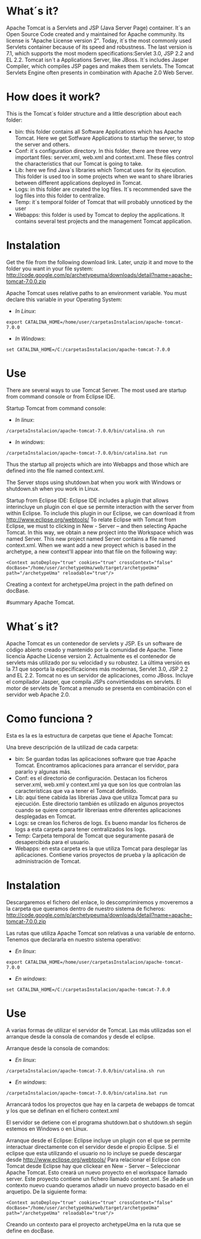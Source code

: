 # What´s it? #

Apache Tomcat is a Servlets and JSP (Java Server Page) container. It´s an Open Source Code created and y maintained for Apache community. Its license is "Apache License version 2".
Today, it´s the most commonly used Servlets container because of its speed and robustness.
The last version is 7.1, which supports the most modern specifications:Servlet 3.0, JSP 2.2 and EL 2.2.
Tomcat isn´t a Applications Server, like JBoss. It´s includes Jasper Compiler, which compiles JSP pages and makes them servlets. The Tomcat Servlets Engine often presents in combination with Apache 2.0 Web Server.


# How does it work? #

This is the Tomcat´s folder structure and a little description about each folder:

  * bin: this folder contains all Software Applications which has Apache Tomcat. Here we get Sotfware Applications to startup the server, to stop the server and others.
  * Conf: it´s configuration directory. In this folder, there are three very important files: server.xml, web.xml and context.xml. These files control the characteristics that our Tomcat is going to take.
  * Lib: here we find Java´s libraries which Tomcat uses for its ejecution. This folder is used too in some projects when we want to share libraries between different applications deployed in Tomcat.
  * Logs: in this folder are created the log files. It´s recommended save the log files into this folder to centralize.
  * Temp: it´s temporal folder of Tomcat that will probably unnoticed by the user
  * Webapps: this folder is used by Tomcat to deploy the applications. It contains several test projects and the management Tomcat application.

# Instalation #

Get the file from the following download link. Later, unzip it and move to the folder you want in your file system:
http://code.google.com/p/archetypeuma/downloads/detail?name=apache-tomcat-7.0.0.zip

Apache Tomcat uses relative paths to an environment variable. You must declare this variable in your Operating System:

  * _In Linux_:
```
export CATALINA_HOME=/home/user/carpetasInstalacion/apache-tomcat-7.0.0
```

  * _In Windows_:
```
set CATALINA_HOME=/C:/carpetasInstalacion/apache-tomcat-7.0.0
```

# Use #

There are several ways to use Tomcat Server. The most used are startup from command console or from Eclipse IDE.

Startup Tomcat from command console:
  * _In linux_:
```
/carpetaInstalacion/apache-tomcat-7.0.0/bin/catalina.sh run
```

  * _In windows_:
```
/carpetaInstalacion/apache-tomcat-7.0.0/bin/catalina.bat run
```

Thus  the startup all projects which are into Webapps and those which are defined into the file named context.xml.

The Server stops using shutdown.bat when you work with Windows or shutdown.sh when you work in Linux.

Startup from Eclipse IDE:
Eclipse IDE includes a plugin that allows interincluye un plugin con el que se permite interaction with the server from within Eclipse.
To include this plugin in our Eclipse, we can download it from http://www.eclipse.org/webtools/
To relate Eclipse with Tomcat from Eclipse, we must to clicking in New - Server – and then selecting Apache Tomcat. In this way, we obtain a new project into the Workspace which was named Server.
This new project named Server contains a file named context.xml. When we want add a new proyect which is based in the archetype, a new context'll appear into that file on the following way:

```
<Context autoDeploy="true" cookies="true" crossContext="false" docBase="/home/user/archetypeUma/web/target/archetypeUma" path="/archetypeUma" reloadable="true"/>
```


Creating a context for archetypeUma project in the path defined on docBase.




#summary Apache Tomcat.

# What´s it? #

Apache Tomcat es un contenedor de servlets y JSP. Es un software de código abierto creado y mantenido por la comunidad de Apache. Tiene licencia Apache License version 2.
Actualmente es el contenedor de servlets más utilizado por su velocidad y su robustez.
La última versión es la 7.1 que soporta la especificaciones más modernas, Servlet 3.0, JSP 2.2 and EL 2.2.
Tomcat no es un servidor de aplicaciones, como JBoss. Incluye el compilador Jasper, que compila JSPs convirtiendolas en servlets. El motor de servlets de Tomcat a menudo se presenta en combinación con el servidor web Apache 2.0.


# Como funciona ? #

Esta es la es la estructura de carpetas que tiene el Apache Tomcat:

Una breve descripción de la utilizad de cada carpeta:

  * bin: Se guardan todas las aplicaciones software que trae Apache Tomcat. Encontramos aplicaciones para arrancar el servidor, para pararlo y algunas más.
  * Conf: es el directorio de configuración. Destacan los ficheros server.xml, web.xml y context.xml ya que son los que controlan las características que va a tener el Tomcat definido.
  * Lib: aquí tiene cabida las librerías Java que utiliza Tomcat para su ejecución. Este directorio también es utilizado en algunos proyectos cuando se quiere compartir libreríaas entre diferentes aplicaciones desplegadas en Tomcat.
  * Logs: se crean los ficheros de logs. Es bueno mandar los ficheros de logs a esta carpeta para tener centralizados los logs.
  * Temp: Carpeta temporal de Tomcat que seguramente pasará de desapercibida para el usuario.
  * Webapps: en esta carpeta es la que utiliza Tomcat para desplegar las aplicaciones. Contiene varios proyectos de prueba y la aplicación de administración de Tomcat.

# Instalation #

Descargaremos el fichero del enlace, lo descomprimiremos  y moveremos  a la carpeta que queramos dentro de nuestro sistema de ficheros:
http://code.google.com/p/archetypeuma/downloads/detail?name=apache-tomcat-7.0.0.zip

Las rutas que utiliza Apache Tomcat son relativas a una variable de entorno. Tenemos que declararla en nuestro sistema operativo:

  * _En linux_:
```
export CATALINA_HOME=/home/user/carpetasInstalacion/apache-tomcat-7.0.0
```

  * _En windows_:
```
set CATALINA_HOME=/C:/carpetasInstalacion/apache-tomcat-7.0.0
```

# Use #

A varias formas de utilizar el servidor de Tomcat. Las más utilizadas son el arranque desde la consola de comandos y desde el eclipse.

Arranque desde la consola de comandos:
  * _En linux_:
```
/carpetaInstalacion/apache-tomcat-7.0.0/bin/catalina.sh run
```

  * _En windows_:
```
/carpetaInstalacion/apache-tomcat-7.0.0/bin/catalina.bat run
```

Arrancará todos los proyectos que hay en la carpeta de webapps de tomcat y los que se definan en el fichero context.xml

El servidor se detiene con el programa shutdown.bat o shutdown.sh según estemos en Windows o en Linux.

Arranque desde el Eclipse:
Eclipse incluye un plugin con el que se permite interactuar directamente con el servidor desde el propio Eclipse.
Si el eclipse que esta utilizando el usuario no lo incluye se puede descargar desde http://www.eclipse.org/webtools/
Para relacionar el Eclipse con Tomcat desde Eclipse hay que clickear en New - Server – Seleccionar Apache Tomcat. Esto creará un nuevo proyecto en el workspace llamado server.
Este proyecto contiene un fichero llamado context.xml. Se añade un contexto nuevo cuando queramos añadir un nuevo proyecto basado en el arquetipo. De la siguiente forma:

```
<Context autoDeploy="true" cookies="true" crossContext="false" docBase="/home/user/archetypeUma/web/target/archetypeUma" path="/archetypeUma" reloadable="true"/>
```


Creando un contexto para el proyecto archetypeUma en la ruta que se define en docBase.